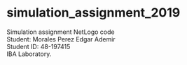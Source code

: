 # simulation_assignment_2019
Simulation assignment NetLogo code <br/>
Student: Morales Perez Edgar Ademir <br/>
Student ID: 48-197415 <br/>
IBA Laboratory.

